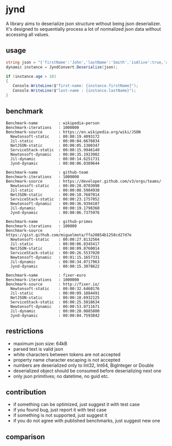 # jynd

A library aims to deserialize json structure without being json deserializer.
It's designed to sequentially process a lot of normalized json data without accessing all values.

## usage

```` csharp
string json = "{'firstName':'John','lastName':'Smith','isAlive':true,'age':25}".Replace('\'', '\"');
dynamic instance = JyndConvert.Deserialize(json);

if (instance.age > 18)
{
   Console.WriteLine($"first-name: {instance.firstName}");
   Console.WriteLine($"last-name : {instance.lastName}");
}
````

## benchmark

```` text
Benchmark-name         : wikipedia-person
Benchmark-iterations   : 1000000
Benchmark-source       : https://en.wikipedia.org/wiki/JSON
  Newtonsoft-static    : 00:00:19.4093172
  Jil-static           : 00:00:04.6676834
  NetJSON-static       : 00:00:05.1380347
  ServiceStack-static  : 00:00:15.9946149
  Newtonsoft-dynamic   : 00:00:35.1923902
  Jil-dynamic          : 00:00:14.6251731
  Jynd-dynamic         : 00:00:06.0389644

Benchmark-name         : github-team
Benchmark-iterations   : 1000000
Benchmark-source       : https://developer.github.com/v3/orgs/teams/
  Newtonsoft-static    : 00:00:20.0703090
  Jil-static           : 00:00:08.5984938
  NetJSON-static       : 00:00:10.7687014
  ServiceStack-static  : 00:00:23.1757052
  Newtonsoft-dynamic   : 00:00:36.9394107
  Jil-dynamic          : 00:00:19.1798360
  Jynd-dynamic         : 00:00:06.7375976

Benchmark-name         : github-primes
Benchmark-iterations   : 100000
Benchmark-source       : https://gist.github.com/miguelmota/ffa20854b1258cd27d7e
  Newtonsoft-static    : 00:00:27.8132564
  Jil-static           : 00:00:06.8345417
  NetJSON-static       : 00:00:09.8760014
  ServiceStack-static  : 00:00:26.5537020
  Newtonsoft-dynamic   : 00:01:15.1657331
  Jil-dynamic          : 00:00:34.0717963
  Jynd-dynamic         : 00:00:15.3078622

Benchmark-name         : fixer-euro
Benchmark-iterations   : 1000000
Benchmark-source       : http://fixer.io/
  Newtonsoft-static    : 00:00:32.6460176
  Jil-static           : 00:00:09.1884491
  NetJSON-static       : 00:00:18.6932125
  ServiceStack-static  : 00:00:25.5018634
  Newtonsoft-dynamic   : 00:00:53.0711671
  Jil-dynamic          : 00:00:20.0885800
  Jynd-dynamic         : 00:00:04.7593842
````

## restrictions

* maximum json size: 64kB
* parsed text is valid json
* white characters between tokens are not accepted
* property name character escaping is not accepted
* numbers are deserialized only to Int32, Int64, BigInteger or Double
* deserialized object should be consumed before deserializing next one
* only json primitives; no datetime, no guid etc.

## contribution

* if something can be optimized, just suggest it with test case
* if you found bug, just report it with test case
* if something is not supported, just suggest it
* if you do not agree with published benchmarks, just suggest new one

## comparison

